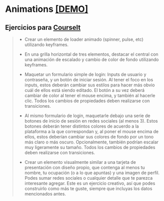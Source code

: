 # Animations [[DEMO]](https://juliponti.github.io/animations/)

Ejercicios para [CourseIt](https://courseit.io/) 
---
>* Crear un elemento de loader animado (spinner, pulse, etc) utilizando keyframes. <br>
>
>* En una grilla horizontal de tres elementos, destacar el central con una animación de escalado y cambio de color de fondo utilizando keyframes. <br>
>
>* Maquetar un formulario simple de login: Inputs de usuario y contraseña, y un botón de iniciar sesión. Al tener el foco en los inputs, estos deberán cambiar sus estilos para hacer más obvio cuál de ellos está siendo editado. El botón a su vez deberá cambiar de color al tener el mouse encima, y también al hacerle clic. Todos los cambios de propiedades deben realizarse con transiciones. <br>
>
>* Al mismo formulario de login, maquetarle debajo una serie de botones de inicio de sesión en redes sociales (al menos 3). Estos botones deberán tener distintos colores de acuerdo a la plataforma a la que correspondan y, al poner el mouse encima de ellos, estos deberían cambiar sus colores de fondo por un tono más claro o más oscuro. Opcionalmente, también podrían escalar muy ligeramente su tamaño. Todos los cambios de propiedades deben realizarse con transiciones. <br>
>
>* Crear un elemento visualmente similar a una tarjeta de presentación con diseño propio, que contenga al menos tu nombre, tu ocupación (o a lo que apuntas) y una imagen de perfil. Podes sumar redes sociales o cualquier detalle que te parezca interesante agregar. Este es un ejercicio creativo, así que podes construirlo como más te guste, siempre que incluyas los datos mencionados antes.

